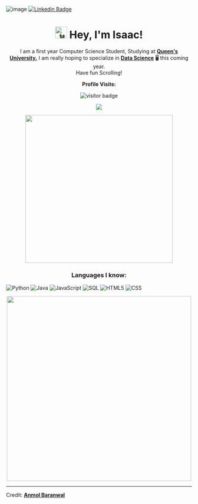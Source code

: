 ![image](https://github.com/i-ouellette/i-ouellette/assets/157050094/8a4eab11-47fd-4570-a199-00a08d210791)
[![Linkedin Badge](https://img.shields.io/badge/-LinkedIn-blue?style=flat-square&logo=Linkedin&logoColor=white&link=https://www.linkedin.com/in/isaac-ouellette-/)](https://www.linkedin.com/in/isaac-ouellette-/)
<h1 align="center"><picture>
  <source srcset="https://fonts.gstatic.com/s/e/notoemoji/latest/270c_fe0f/512.webp" type="image/webp">
  <img src="https://fonts.gstatic.com/s/e/notoemoji/latest/270c_fe0f/512.gif" alt="✌" width="32" height="32">
</picture>Hey, I'm Isaac!</h1>

<p align="center" width="150px">I am a first year Computer Science Student, Studying at <a href="https://www.queensu.ca/"><b>Queen's University.</b></a> I am really hoping to specialize in <a href= "https://www.cs.queensu.ca/undergraduate/programs/options/data-analytics.php"><b>Data Science</b></a> 🖥️ this coming year. <br> Have fun Scrolling!</p>
<p align="center"><b>Profile Visits:</b></p>
<p align="center"><img src="https://profile-counter.glitch.me/%7Bi-ouellette%7D/count.svg" alt="visitor badge"/></p>
<p align="center"><img src="https://github-readme-stats.vercel.app/api/top-langs/?username=i-ouellette&layout=compact&hide=TSQL&theme=blue_navy"></p>
<p align="center" ><img src="https://github-readme-stats.vercel.app/api?username=i-ouellette&count_private=true&show_icons=true&&theme=blue_navy&include_all_commits=true" width="400"></p> 

<h3 align="center"> Languages I know:</h3>

![Python](https://img.shields.io/badge/python-3670A0?style=for-the-badge&logo=python&logoColor=ffdd54)
![Java](https://img.shields.io/badge/Java-ED8B00?style=for-the-badge&logo=openjdk&logoColor=white)
![JavaScript](https://img.shields.io/badge/JavaScript-323330?style=for-the-badge&logo=javascript&logoColor=F7DF1E)
![SQL](https://img.shields.io/badge/MySQL-00000F?style=for-the-badge&logo=mysql&logoColor=white)
![HTML5](https://img.shields.io/badge/HTML5-E34F26?style=for-the-badge&logo=html5&logoColor=white)
![CSS](https://img.shields.io/badge/CSS-239120?&style=for-the-badge&logo=css3&logoColor=white)

<p align="center"><img src="https://user-images.githubusercontent.com/74038190/225813708-98b745f2-7d22-48cf-9150-083f1b00d6c9.gif" width="500"><br></p>

---

Credit: <a href="https://github.com/Anmol-Baranwal"><b>Anmol Baranwal</b></a>
